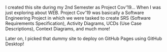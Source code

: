 I created this site during my 2nd Semester as Project Cov'19... When I was just exploring about WEB.
Project Cov'19 was basically a Software Engineering Project in which we were tasked to create SRS (Software Requirements Specification), Activity Diagrams, 
UCDs (Use Case Descriptions), Context Diagrams, and much more! 


Later on, I picked that dummy site to deploy on GitHub Pages using GitHub Desktop!
